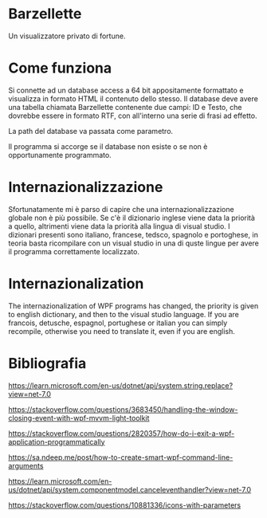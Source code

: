 # Barzellette

Un visualizzatore privato di fortune.

# Come funziona

Si connette ad un database access a 64 bit appositamente formattato e visualizza in formato HTML il contenuto dello stesso.
Il database deve avere una tabella chiamata Barzellette contenente due campi: ID e Testo, che dovrebbe essere in formato RTF, con all'interno una serie di frasi ad effetto.

La path del database va passata come parametro.

Il programma si accorge se il database non esiste o se non è  opportunamente programmato.

# Internazionalizzazione
Sfortunatamente mi è parso di capire che una internazionalizzazione globale non è più possibile.
Se c'è il dizionario inglese viene data la priorità a quello, altrimenti viene data la priorità alla lingua di visual studio.
I dizionari presenti sono italiano, francese, tedsco, spagnolo e portoghese, in teoria basta ricompilare con un visual studio in una di quste lingue per avere il programma correttamente localizzato.

# Internazionalization
The internazionalization of WPF programs has changed, the priority is given to english dictionary, and then to the visual studio language.
If you are francois, detusche, espagnol, portughese or italian you can simply recompile, otherwise you need to translate it, even if you are english.

# Bibliografia

https://learn.microsoft.com/en-us/dotnet/api/system.string.replace?view=net-7.0

https://stackoverflow.com/questions/3683450/handling-the-window-closing-event-with-wpf-mvvm-light-toolkit

https://stackoverflow.com/questions/2820357/how-do-i-exit-a-wpf-application-programmatically

https://sa.ndeep.me/post/how-to-create-smart-wpf-command-line-arguments

https://learn.microsoft.com/en-us/dotnet/api/system.componentmodel.canceleventhandler?view=net-7.0

https://stackoverflow.com/questions/10881336/icons-with-parameters
